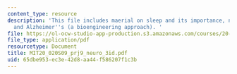```yaml
---
content_type: resource
description: 'This file includes maerial on sleep and its importance, neuron regeneration,
  and Alzheimer''s (a bioengineering approach). '
file: https://ol-ocw-studio-app-production.s3.amazonaws.com/courses/20-020-introduction-to-biological-engineering-design-spring-2009/65dbe953ec3e42d8aa44f586207f1c3b_MIT20_020S09_prj9_neuro_3id.pdf
file_type: application/pdf
resourcetype: Document
title: MIT20_020S09_prj9_neuro_3id.pdf
uid: 65dbe953-ec3e-42d8-aa44-f586207f1c3b
---
```

